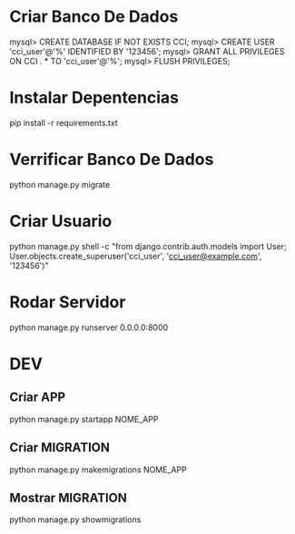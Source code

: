 # Criar Banco De Dados
mysql> CREATE DATABASE IF NOT EXISTS CCI;
mysql> CREATE USER 'cci_user'@'%' IDENTIFIED BY '123456';
mysql> GRANT ALL PRIVILEGES ON CCI . * TO 'cci_user'@'%';
mysql> FLUSH PRIVILEGES;

# Instalar Depentencias 
pip install -r requirements.txt


# Verrificar Banco De Dados
python manage.py migrate

# Criar Usuario 
python manage.py shell -c "from django.contrib.auth.models import User; User.objects.create_superuser('cci_user', 'cci_user@example.com', '123456')"

# Rodar Servidor 
python manage.py runserver 0.0.0.0:8000


# DEV

## Criar APP
python manage.py startapp NOME_APP

## Criar MIGRATION
python manage.py makemigrations NOME_APP

## Mostrar MIGRATION
python manage.py showmigrations


